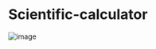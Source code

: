 # Scientific-calculator
![image](https://user-images.githubusercontent.com/104209441/183085059-c9eccc80-37a8-4003-a03d-db72c78bfab7.png)
